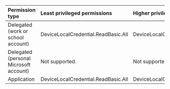 |Permission type|Least privileged permissions|Higher privileged permissions|
|:---|:---|:---|
|Delegated (work or school account)|DeviceLocalCredential.ReadBasic.All|DeviceLocalCredential.Read.All|
|Delegated (personal Microsoft account)|Not supported.|Not supported.|
|Application|DeviceLocalCredential.ReadBasic.All|DeviceLocalCredential.Read.All|